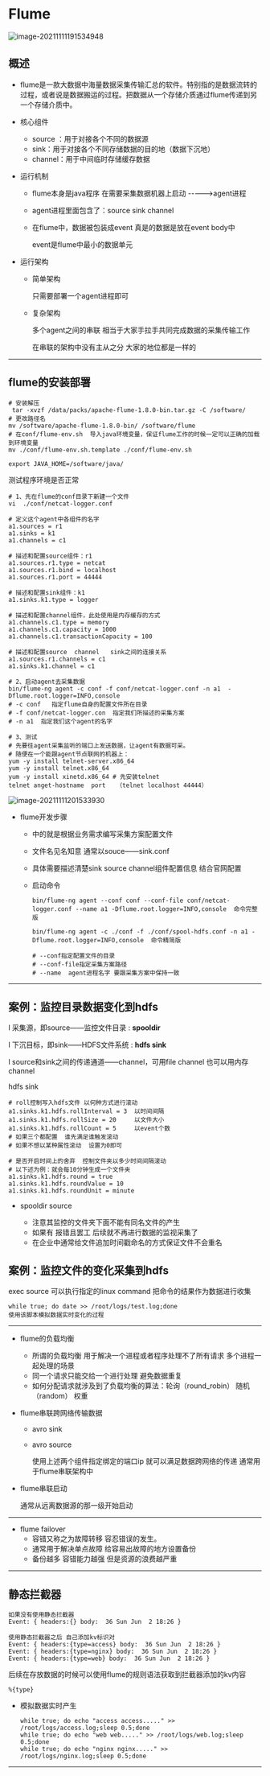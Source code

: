 # Flume

![image-20211111191534948](.\img\image-20211111191534948.png)

## 概述

- flume是一款大数据中海量数据采集传输汇总的软件。特别指的是数据流转的过程，或者说是数据搬运的过程。把数据从一个存储介质通过flume传递到另一个存储介质中。

- 核心组件

  - source ：用于对接各个不同的数据源
  - sink：用于对接各个不同存储数据的目的地（数据下沉地）
  - channel：用于中间临时存储缓存数据

- 运行机制

  - flume本身是java程序 在需要采集数据机器上启动 ----->agent进程

  - agent进程里面包含了：source  sink  channel

  - 在flume中，数据被包装成event 真是的数据是放在event body中

    event是flume中最小的数据单元

- 运行架构

  - 简单架构

    只需要部署一个agent进程即可

  - 复杂架构

    多个agent之间的串联  相当于大家手拉手共同完成数据的采集传输工作

    在串联的架构中没有主从之分 大家的地位都是一样的

------

## flume的安装部署

```shell
# 安装解压
 tar -xvzf /data/packs/apache-flume-1.8.0-bin.tar.gz -C /software/
# 更改路径名
mv /software/apache-flume-1.8.0-bin/ /software/flume
# 在conf/flume-env.sh  导入java环境变量，保证flume工作的时候一定可以正确的加载到环境变量
mv ./conf/flume-env.sh.template ./conf/flume-env.sh

export JAVA_HOME=/software/java/

```

测试程序环境是否正常

```shell
# 1、先在flume的conf目录下新建一个文件
vi  ./conf/netcat-logger.conf
```

```shell
# 定义这个agent中各组件的名字
a1.sources = r1
a1.sinks = k1
a1.channels = c1

# 描述和配置source组件：r1
a1.sources.r1.type = netcat
a1.sources.r1.bind = localhost
a1.sources.r1.port = 44444

# 描述和配置sink组件：k1
a1.sinks.k1.type = logger

# 描述和配置channel组件，此处使用是内存缓存的方式
a1.channels.c1.type = memory
a1.channels.c1.capacity = 1000
a1.channels.c1.transactionCapacity = 100

# 描述和配置source  channel   sink之间的连接关系
a1.sources.r1.channels = c1
a1.sinks.k1.channel = c1
```

```shell
# 2、启动agent去采集数据
bin/flume-ng agent -c conf -f conf/netcat-logger.conf -n a1  -Dflume.root.logger=INFO,console
# -c conf   指定flume自身的配置文件所在目录
# -f conf/netcat-logger.con  指定我们所描述的采集方案
# -n a1  指定我们这个agent的名字
```

```shell
# 3、测试
# 先要往agent采集监听的端口上发送数据，让agent有数据可采。
# 随便在一个能跟agent节点联网的机器上：
yum -y install telnet-server.x86_64
yum -y install telnet.x86_64
yum -y install xinetd.x86_64 # 先安装telnet 
telnet anget-hostname  port   （telnet localhost 44444）
```

![image-20211111201533930](.\img\image-20211111201533930.png)

- flume开发步骤

  - 中的就是根据业务需求编写采集方案配置文件

  - 文件名见名知意  通常以souce——sink.conf

  - 具体需要描述清楚sink source channel组件配置信息 结合官网配置

  - 启动命令

    ```shell
    bin/flume-ng agent --conf conf --conf-file conf/netcat-logger.conf --name a1 -Dflume.root.logger=INFO,console  命令完整版
    
    bin/flume-ng agent -c ./conf -f ./conf/spool-hdfs.conf -n a1 -Dflume.root.logger=INFO,console  命令精简版
    
    # --conf指定配置文件的目录
    # --conf-file指定采集方案路径
    # --name  agent进程名字 要跟采集方案中保持一致
    ```

---

## 案例：监控目录数据变化到hdfs

l 采集源，即source——监控文件目录 :  **spooldir**

l 下沉目标，即sink——HDFS文件系统  :  **hdfs sink**

l source和sink之间的传递通道——channel，可用file channel 也可以用内存channel

hdfs sink

```shell
# roll控制写入hdfs文件 以何种方式进行滚动
a1.sinks.k1.hdfs.rollInterval = 3  以时间间隔
a1.sinks.k1.hdfs.rollSize = 20     以文件大小
a1.sinks.k1.hdfs.rollCount = 5     以event个数
# 如果三个都配置  谁先满足谁触发滚动
# 如果不想以某种属性滚动  设置为0即可

# 是否开启时间上的舍弃  控制文件夹以多少时间间隔滚动
# 以下述为例：就会每10分钟生成一个文件夹
a1.sinks.k1.hdfs.round = true
a1.sinks.k1.hdfs.roundValue = 10
a1.sinks.k1.hdfs.roundUnit = minute
```

- spooldir  source

  - 注意其监控的文件夹下面不能有同名文件的产生
  - 如果有 报错且罢工 后续就不再进行数据的监视采集了
  - 在企业中通常给文件追加时间戳命名的方式保证文件不会重名
  
  

## 案例：监控文件的变化采集到hdfs



exec source  可以执行指定的linux command  把命令的结果作为数据进行收集

```
while true; do date >> /root/logs/test.log;done
使用该脚本模拟数据实时变化的过程
```

---

- flume的负载均衡

  - 所谓的负载均衡 用于解决一个进程或者程序处理不了所有请求 多个进程一起处理的场景
  - 同一个请求只能交给一个进行处理 避免数据重复
  - 如何分配请求就涉及到了负载均衡的算法：轮询（round_robin）  随机（random）  权重

- flume串联跨网络传输数据

  - avro sink  

  - avro source

    使用上述两个组件指定绑定的端口ip 就可以满足数据跨网络的传递 通常用于flume串联架构中

- flume串联启动

  通常从远离数据源的那一级开始启动

----

- flume failover
  - 容错又称之为故障转移  容忍错误的发生。
  - 通常用于解决单点故障 给容易出故障的地方设置备份
  - 备份越多 容错能力越强  但是资源的浪费越严重

----

## 静态拦截器

```
如果没有使用静态拦截器
Event: { headers:{} body:  36 Sun Jun  2 18:26 }

使用静态拦截器之后 自己添加kv标识对
Event: { headers:{type=access} body:  36 Sun Jun  2 18:26 }
Event: { headers:{type=nginx} body:  36 Sun Jun  2 18:26 }
Event: { headers:{type=web} body:  36 Sun Jun  2 18:26 }
```

后续在存放数据的时候可以使用flume的规则语法获取到拦截器添加的kv内容

```
%{type}
```

- 模拟数据实时产生

  ```
  while true; do echo "access access....." >> /root/logs/access.log;sleep 0.5;done
  while true; do echo "web web....." >> /root/logs/web.log;sleep 0.5;done
  while true; do echo "nginx nginx....." >> /root/logs/nginx.log;sleep 0.5;done
  ```

----

























